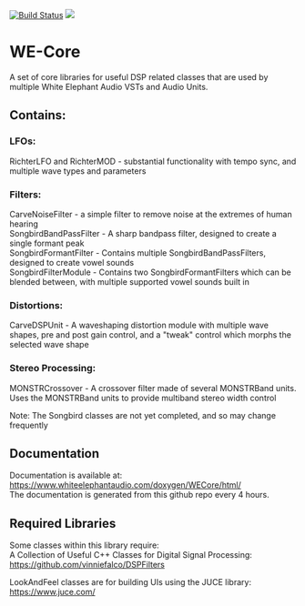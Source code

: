 [![Build Status](https://travis-ci.org/jd-13/WE-Core.svg?branch=master)](https://travis-ci.org/jd-13/WE-Core)
<a href="https://codeclimate.com/github/jd-13/WE-Core"><img src="https://codeclimate.com/github/jd-13/WE-Core/badges/issue_count.svg" /></a>

# WE-Core
A set of core libraries for useful DSP related classes that are used by multiple White Elephant Audio VSTs and Audio Units.  

## Contains:  
### LFOs:  
RichterLFO and RichterMOD - substantial functionality with tempo sync, and multiple wave types and parameters  

### Filters:  
CarveNoiseFilter - a simple filter to remove noise at the extremes of human hearing  
SongbirdBandPassFilter - A sharp bandpass filter, designed to create a single formant peak  
SongbirdFormantFilter - Contains multiple SongbirdBandPassFilters, designed to create vowel sounds  
SongbirdFilterModule - Contains two SongbirdFormantFilters which can be blended between, with multiple supported vowel sounds built in  

### Distortions:  
CarveDSPUnit - A waveshaping distortion module with multiple wave shapes, pre and post gain control, and a "tweak" control which morphs the selected wave shape  

### Stereo Processing:  
MONSTRCrossover - A crossover filter made of several MONSTRBand units. Uses the MONSTRBand units to provide multiband stereo width control  


Note: The Songbird classes are not yet completed, and so may change frequently  

## Documentation  
Documentation is available at: https://www.whiteelephantaudio.com/doxygen/WECore/html/  
The documentation is generated from this github repo every 4 hours.

## Required Libraries  
Some classes within this library require:  
A Collection of Useful C++ Classes for Digital Signal Processing: https://github.com/vinniefalco/DSPFilters

LookAndFeel classes are for building UIs using the JUCE library:
https://www.juce.com/
